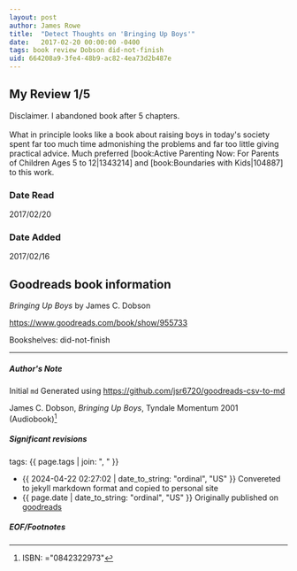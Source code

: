 ```yaml
---
layout: post
author: James Rowe
title:  "Detect Thoughts on 'Bringing Up Boys'"
date:   2017-02-20 00:00:00 -0400
tags: book review Dobson did-not-finish
uid: 664208a9-3fe4-48b9-ac82-4ea73d2b487e
---
```


<!-- highly dependent on how you personally use jekyll templates, and how you want this to show up -->
<!-- escape any jekyll keys with double brackets -->

## My Review 1/5

Disclaimer. I abandoned book after 5 chapters.<br/><br/>What in principle looks like a book about raising boys in today's society spent far too much time admonishing the problems and far too little giving practical advice. Much preferred [book:Active Parenting Now: For Parents of Children Ages 5 to 12|1343214] and [book:Boundaries with Kids|104887] to this work.

### Date Read
2017/02/20

### Date Added
2017/02/16

## Goodreads book information

*Bringing Up Boys* by James C. Dobson

https://www.goodreads.com/book/show/955733

Bookshelves: did-not-finish

---

##### Author's Note

Initial `md` Generated using https://github.com/jsr6720/goodreads-csv-to-md

James C. Dobson, *Bringing Up Boys*,  Tyndale Momentum 2001 (Audiobook)[^1]

##### Significant revisions

tags: {{ page.tags | join: ", " }} <!-- todo move this somewhere -->

- {{ 2024-04-22 02:27:02 | date_to_string: "ordinal", "US" }} Convereted to jekyll markdown format and copied to personal site
- {{ page.date | date_to_string: "ordinal", "US" }} Originally published on [goodreads](https://www.goodreads.com)

##### EOF/Footnotes

[^1]: ISBN: ="0842322973"